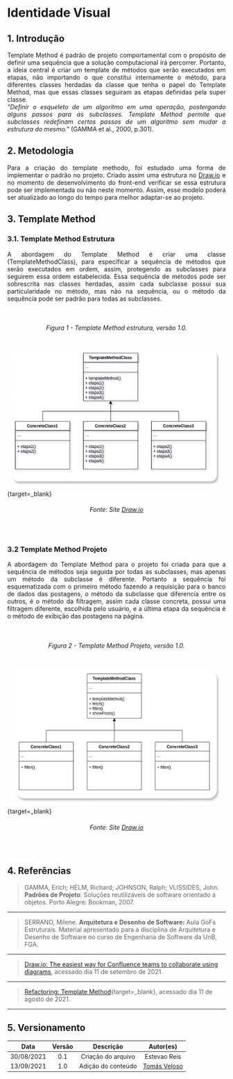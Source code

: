 # Identidade Visual

## 1. Introdução

<p align = "justify"> Template Method é padrão de projeto comportamental com o propósito de definir uma sequência que a solução computacional irá percorrer. Portanto, a ideia central é criar um template de métodos que serão executados em etapas, não importando o que constitui internamente o método, para diferentes classes herdadas da classe que tenha o papel do Template Method, mas que essas classes seguiram as etapas definidas pela super classe. </br>
<cite>"Definir o esqueleto de um algoritmo em uma operação, postergando alguns passos para
as subclasses. Template Method permite que subclasses redefinam certos passos de um
algoritmo sem mudar a estrutura do mesmo."</cite> (GAMMA et al., 2000, p.301).</p>

## 2. Metodologia

<p align = "justify"> Para a criação do template methodo, foi estudado uma forma de implementar o padrão no projeto. Criado assim uma estrutura no <a href="https://app.diagrams.net/" target="_blank">Draw.io</a> e no momento de desenvolvimento do front-end verificar se essa estrutura pode ser implementada ou não neste momento. Assim, esse modelo poderá ser atualizado ao longo do tempo para melhor adaptar-se ao projeto.</p>

## 3. Template Method

### 3.1. Template Method Estrutura

<p align = "justify"> A abordagem do Template Method é criar uma classe (TemplateMethodClass), para especificar a sequência de métodos que serão executados em ordem, assim, protegendo as subclasses para seguirem essa ordem estabelecida. Essa sequência de métodos pode ser sobrescrita nas classes herdadas, assim cada subclasse possui sua particularidade no método, mas não na sequência, ou o método da sequência pode ser padrão para todas as subclasses. </p></br>

<h6 align = "center">Figura 1 - Template Method estrutura, versão 1.0.</h6>

[![Template Method Estrutura](./img/exemplo_TemplateMethod1.png)](./img/exemplo_TemplateMethod1.png){target=\_blank}

<h6 align = "center">Fonte: Site <a href="https://app.diagrams.net/" target="_blank">Draw.io</a></h6></br>
 
### 3.2 Template Method Projeto

<p align = "justify"> A abordagem do Template Method para o projeto foi criada para que a sequência de métodos seja seguida por todas as subclasses, mas apenas um método da subclasse é diferente. Portanto a sequência foi esquematizada com o primeiro método fazendo a requisição para o banco de dados das postagens, o método da subclasse que diferencia entre os outros, é o método da filtragem, assim cada classe concreta, possui uma filtragem diferente, escolhida pelo usuário, e a última etapa da sequência é o método de exibição das postagens na página. </p></br>

<h6 align = "center">Figura 2 - Template Method Projeto, versão 1.0.</h6>

[![Template Method Estrutura](./img/projeto_template.png)](./img/projeto_template.png){target=\_blank}

<h6 align = "center">Fonte: Site <a href="https://app.diagrams.net/" target="_blank">Draw.io</a></h6></br>

## 4. Referências

> GAMMA, Erich; HELM, Richard; JOHNSON, Ralph; VLISSIDES, John. **Padrões de Projeto**: Soluções reutilizáveis de software orientado a objetos. Porto Alegre: Bookman, 2007.

---

> SERRANO, Milene. **Arquitetura e Desenho de Software:** Aula GoFs Estruturais. Material apresentado para a disciplina de Arquitetura e Desenho de Software no curso de Engenharia de Software da UnB, FGA.

---

> [Draw.io: The easiest way for Confluence teams to collaborate using diagrams](https://drawio-app.com/), acessado dia 11 de setembro de 2021.

---

> [Refactoring: Template Method](https://www.figma.com){target=\_blank}, acessado dia 11 de agosto de 2021.

---

## 5. Versionamento

|    Data    | Versão |     Descrição      |                   Autor(es)                    |
| :--------: | :----: | :----------------: | :--------------------------------------------: |
| 30/08/2021 |  0.1   | Criação do arquivo |                  Estevao Reis                  |
| 13/09/2021 |  1.0   | Adição do conteúdo | [Tomás Veloso](https://github.com/tomasvelos0) |
